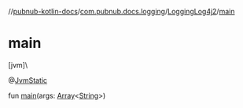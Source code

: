 //[pubnub-kotlin-docs](../../../index.md)/[com.pubnub.docs.logging](../index.md)/[LoggingLog4j2](index.md)/[main](main.md)

# main

[jvm]\

@[JvmStatic](https://kotlinlang.org/api/core/kotlin-stdlib/kotlin.jvm/-jvm-static/index.html)

fun [main](main.md)(args: [Array](https://kotlinlang.org/api/core/kotlin-stdlib/kotlin/-array/index.html)&lt;[String](https://kotlinlang.org/api/core/kotlin-stdlib/kotlin/-string/index.html)&gt;)
